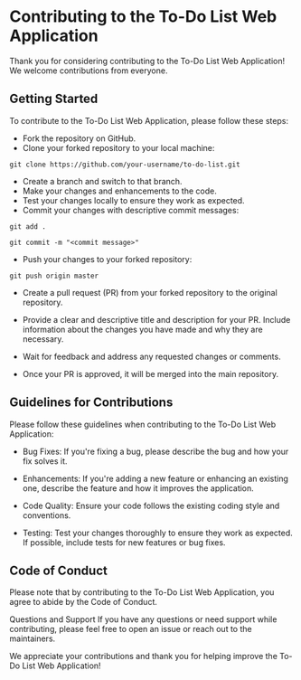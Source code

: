 # Contributing to the To-Do List Web Application
Thank you for considering contributing to the To-Do List Web Application! We welcome contributions from everyone.

## Getting Started
To contribute to the To-Do List Web Application, please follow these steps:

- Fork the repository on GitHub.
- Clone your forked repository to your local machine:

```git clone https://github.com/your-username/to-do-list.git``` 

- Create a branch and switch to that branch.
- Make your changes and enhancements to the code.
- Test your changes locally to ensure they work as expected.
- Commit your changes with descriptive commit messages:


```git add .```

```git commit -m "<commit message>"```

- Push your changes to your forked repository:

```git push origin master```

- Create a pull request (PR) from your forked repository to the original repository.

- Provide a clear and descriptive title and description for your PR. Include information about the changes you have made and why they are necessary.

- Wait for feedback and address any requested changes or comments.

- Once your PR is approved, it will be merged into the main repository.

## Guidelines for Contributions
Please follow these guidelines when contributing to the To-Do List Web Application:

- Bug Fixes: If you're fixing a bug, please describe the bug and how your fix solves it.

- Enhancements: If you're adding a new feature or enhancing an existing one, describe the feature and how it improves the application.

- Code Quality: Ensure your code follows the existing coding style and conventions.

- Testing: Test your changes thoroughly to ensure they work as expected. If possible, include tests for new features or bug fixes.

## Code of Conduct
Please note that by contributing to the To-Do List Web Application, you agree to abide by the Code of Conduct.

Questions and Support
If you have any questions or need support while contributing, please feel free to open an issue or reach out to the maintainers.

We appreciate your contributions and thank you for helping improve the To-Do List Web Application!

